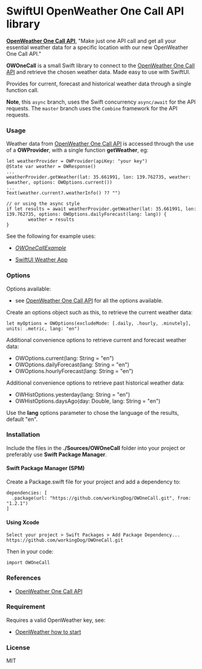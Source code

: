 # SwiftUI OpenWeather One Call API library


[**OpenWeather One Call API**](https://openweathermap.org/api/one-call-api), 
"Make just one API call and get all your essential weather data for a specific location with our new OpenWeather One Call API."

**OWOneCall** is a small Swift library to connect to the [OpenWeather One Call API](https://openweathermap.org/api/one-call-api) and retrieve the chosen weather data. Made easy to use with SwiftUI.

Provides for current, forecast and historical weather data through a single function call.

**Note**, this `async` branch, uses the Swift concurrency `async/await` for the API requests.
 The `master` branch uses the `Combine` framework for the API requests. 


### Usage

Weather data from [OpenWeather One Call API](https://openweathermap.org/api/one-call-api) is accessed through the use of a **OWProvider**, with a single function **getWeather**, eg:

    let weatherProvider = OWProvider(apiKey: "your key")
    @State var weather = OWResponse()
    ...
    weatherProvider.getWeather(lat: 35.661991, lon: 139.762735, weather: $weather, options: OWOptions.current())
    ...
    Text(weather.current?.weatherInfo() ?? "")
    
    // or using the async style
    if let results = await weatherProvider.getWeather(lat: 35.661991, lon: 139.762735, options: OWOptions.dailyForecast(lang: lang)) {
            weather = results
    }


See the following for example uses:

-   [*OWOneCallExample*](https://github.com/workingDog/OWOneCallExample) 

-   [SwiftUI Weather App](https://github.com/workingDog/YAWA)


### Options

Options available:

-   see [OpenWeather One Call API](https://openweathermap.org/api/one-call-api) for all the options available.

Create an options object such as this, to retrieve the current weather data:

    let myOptions = OWOptions(excludeMode: [.daily, .hourly, .minutely], units: .metric, lang: "en")

Additional convenience options to retrieve current and forecast weather data: 

-    OWOptions.current(lang: String = "en")
-    OWOptions.dailyForecast(lang: String = "en")  
-    OWOptions.hourlyForecast(lang: String = "en")

Additional convenience options to retrieve past historical weather data: 

-    OWHistOptions.yesterday(lang: String = "en")
-    OWHistOptions.daysAgo(day: Double, lang: String = "en")

Use the **lang** options parameter to chose the language of the results, default "en".


### Installation

Include the files in the **./Sources/OWOneCall** folder into your project or preferably use **Swift Package Manager**. 

#### Swift Package Manager  (SPM)

Create a Package.swift file for your project and add a dependency to:

    dependencies: [
      .package(url: "https://github.com/workingDog/OWOneCall.git", from: "1.2.1")
    ]

#### Using Xcode

    Select your project > Swift Packages > Add Package Dependency...
    https://github.com/workingDog/OWOneCall.git

Then in your code:

    import OWOneCall
    

### References

-    [OpenWeather One Call API](https://openweathermap.org/api/one-call-api)


### Requirement

Requires a valid OpenWeather key, see:

-    [OpenWeather how to start](https://openweathermap.org/appid)

### License

MIT
